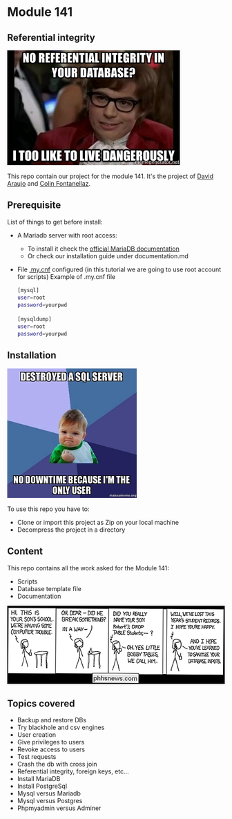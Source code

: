 # Module 141

## Referential integrity

![alt text]( ./pictures/3.jpg "SQL meme 1")

This repo contain our project for the module 141. It's the project of [David Araujo](https://github.com/divad1701) and [Colin Fontanellaz](https://github.com/Fonfon02).

## Prerequisite
List of things to get before install:
  - A Mariadb server with root access:
    - To install it check the [official MariaDB documentation](https://www.tecmint.com/connect-to-mysql-without-root-password/)
    - Or check our installation guide under documentation.md

  - File [.my.cnf](https://www.tecmint.com/connect-to-mysql-without-root-password/) configured (in this tutorial we are going to use root account for scripts)
    Example of .my.cnf file
    ```bash
    [mysql]
    user=root
    password=yourpwd
  
    [mysqldump]
    user=root
    password=yourpwd
    ```
## Installation 
![alt text]( ./pictures/2.jpg "SQL meme 2")

To use this repo you have to:
  - Clone or import this project as Zip on your local machine
  - Decompress the project in a directory

## Content
This repo contains all the work asked for the Module 141:
  - Scripts
  - Database template file
  - Documentation

![alt text]( ./pictures/1.png "SQL meme 1")

## Topics covered
- Backup and restore DBs
- Try blackhole and csv engines
- User creation
- Give privileges to users 
- Revoke access to users
- Test requests
- Crash the db with cross join
- Referential integrity, foreign keys, etc...
- Install MariaDB
- Install PostgreSql
- Mysql versus Mariadb
- Mysql versus Postgres
- Phpmyadmin versus Adminer
